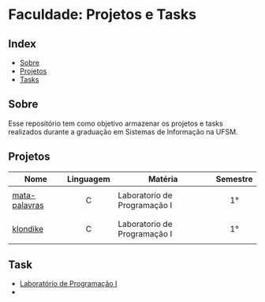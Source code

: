 # Faculdade: Projetos e Tasks

## Index
 * [Sobre](##Sobre)
 * [Projetos](##Projetos)
 * [Tasks](##Task)

## Sobre
Esse repositório tem como objetivo armazenar os projetos e tasks realizados durante a graduação em Sistemas de Informação na UFSM.

## Projetos
| Nome  | Linguagem | Matéria | Semestre |
| ----- | --------- | --------| -------- |
| [mata-palavras](https://github.com/luizamanoelle/Faculdade-Projetos-e-Tasks/tree/main/projetos/mata-palavra) | <p align="center">C</p> | Laboratorio de Programação I | <p align="center">1°</p> |
| [klondike](https://github.com/luizamanoelle/Faculdade-Projetos-e-Tasks/tree/main/projetos/klondike) | <p align="center">C</p> | Laboratorio de Programação I | <p align="center">1°</p> |

## Task
* [Laboratório de Programação I]()
* 
